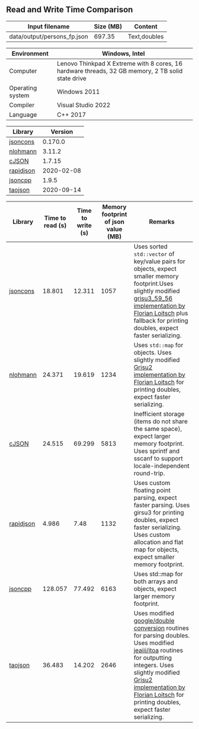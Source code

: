 
## Read and Write Time Comparison


Input filename|Size (MB)|Content
---|---|---
data/output/persons_fp.json|697.35|Text,doubles

Environment|Windows, Intel
---|---
Computer|Lenovo Thinkpad X Extreme with 8 cores, 16 hardware threads, 32 GB memory, 2 TB solid state drive
Operating system|Windows 2011
Compiler|Visual Studio 2022
Language|C++ 2017

Library|Version
---|---
[jsoncons](https://github.com/danielaparker/jsoncons)|0.170.0
[nlohmann](https://github.com/nlohmann/json)|3.11.2
[cJSON](https://github.com/DaveGamble/cJSON)|1.7.15
[rapidjson](https://github.com/miloyip/rapidjson)|2020-02-08
[jsoncpp](https://github.com/open-source-parsers/jsoncpp)|1.9.5
[taojson](https://github.com/taocpp/json)|2020-09-14

Library|Time to read (s)|Time to write (s)|Memory footprint of json value (MB)|Remarks
---|---|---|---|---
[jsoncons](https://github.com/danielaparker/jsoncons)|18.801|12.311|1057|Uses sorted `std::vector` of key/value pairs for objects, expect smaller memory footprint.Uses slightly modified [grisu3_59_56 implementation by Florian Loitsch](https://florian.loitsch.com/publications) plus fallback for printing doubles, expect faster serializing.
[nlohmann](https://github.com/nlohmann/json)|24.371|19.619|1234|Uses `std::map` for objects. Uses slightly modified [Grisu2 implementation by Florian Loitsch](https://florian.loitsch.com/publications) for printing doubles, expect faster serializing.
[cJSON](https://github.com/DaveGamble/cJSON)|24.515|69.299|5813|Inefficient storage (items do not share the same space), expect larger memory footprint. Uses sprintf and sscanf to support locale-independent round-trip.
[rapidjson](https://github.com/miloyip/rapidjson)|4.986|7.48|1132|Uses custom floating point parsing, expect faster parsing. Uses girsu3 for printing doubles, expect faster serializing. Uses custom allocation and flat map for objects, expect smaller memory footprint.
[jsoncpp](https://github.com/open-source-parsers/jsoncpp)|128.057|77.492|6163|Uses std::map for both arrays and objects, expect larger memory footprint.
[taojson](https://github.com/taocpp/json)|36.483|14.202|2646|Uses modified [google/double conversion](https://github.com/google/double-conversion) routines for parsing doubles. Uses modified [jeaiii/itoa](https://github.com/jeaiii/itoa) routines for outputting integers. Uses slightly modified [Grisu2 implementation by Florian Loitsch](https://florian.loitsch.com/publications) for printing doubles, expect faster serializing.

